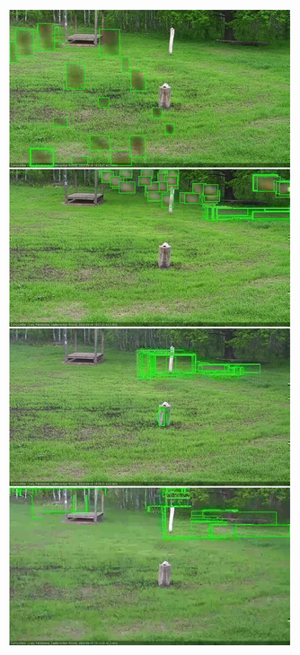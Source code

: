 ![20200605-180438-181440](in2/20200605/20200605-180438-181440_0_.jpg)
![20200605-184510-185512](in2/20200605/20200605-184510-185512_0_.jpg)
![20200605-185518-190520](in2/20200605/20200605-185518-190520_0_.jpg)
![20200605-190527-191532](in2/20200605/20200605-190527-191532_0_.jpg)

